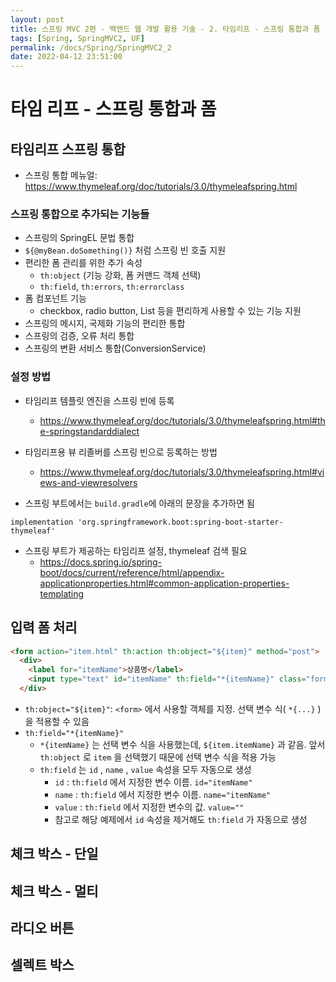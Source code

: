 ```yaml
---
layout: post
title: 스프링 MVC 2편 - 백엔드 웹 개발 활용 기술 - 2. 타임리프 - 스프링 통합과 폼
tags: [Spring, SpringMVC2, UF]
permalink: /docs/Spring/SpringMVC2_2
date: 2022-04-12 23:51:00
---
```

# 타임 리프 - 스프링 통합과 폼

## 타임리프 스프링 통합

- 스프링 통합 메뉴얼: https://www.thymeleaf.org/doc/tutorials/3.0/thymeleafspring.html

### 스프링 통합으로 추가되는 기능들
- 스프링의 SpringEL 문법 통합
- `${@myBean.doSomething()}` 처럼 스프링 빈 호출 지원
- 편리한 폼 관리를 위한 추가 속성
  - `th:object` (기능 강화, 폼 커맨드 객체 선택)
  - `th:field`, `th:errors`, `th:errorclass`
- 폼 컴포넌트 기능
  - checkbox, radio button, List 등을 편리하게 사용할 수 있는 기능 지원
- 스프링의 메시지, 국제화 기능의 편리한 통합
- 스프링의 검증, 오류 처리 통합
- 스프링의 변환 서비스 통합(ConversionService)

### 설정 방법

- 타임리프 템플릿 엔진을 스프링 빈에 등록
  - https://www.thymeleaf.org/doc/tutorials/3.0/thymeleafspring.html#the-springstandarddialect
- 타임리프용 뷰 리졸버를 스프링 빈으로 등록하는 방법
  - https://www.thymeleaf.org/doc/tutorials/3.0/thymeleafspring.html#views-and-viewresolvers

- 스프링 부트에서는 `build.gradle`에 아래의 문장을 추가하면 됨
```
implementation 'org.springframework.boot:spring-boot-starter-thymeleaf'
```

- 스프링 부트가 제공하는 타임리프 설정, thymeleaf 검색 필요
  - https://docs.spring.io/spring-boot/docs/current/reference/html/appendix-applicationproperties.html#common-application-properties-templating

## 입력 폼 처리

```html
<form action="item.html" th:action th:object="${item}" method="post">
  <div>
    <label for="itemName">상품명</label>
    <input type="text" id="itemName" th:field="*{itemName}" class="formcontrol" placeholder="이름을 입력하세요">
  </div>
```

- `th:object="${item}"`: `<form>` 에서 사용할 객체를 지정. 선택 변수 식( `*{...}` )을 적용할 수 있음
- `th:field="*{itemName}"`
  - `*{itemName}` 는 선택 변수 식을 사용했는데, `${item.itemName}` 과 같음. 앞서 `th:object` 로 `item` 을 선택했기 때문에 선택 변수 식을 적용 가능
  - `th:field` 는 `id` , `name` , `value` 속성을 모두 자동으로 생성
    - `id` : `th:field` 에서 지정한 변수 이름. `id="itemName"`
    - `name` : `th:field` 에서 지정한 변수 이름. `name="itemName"`
    - `value` : `th:field` 에서 지정한 변수의 값. `value=""`
    - 참고로 해당 예제에서 `id` 속성을 제거해도 `th:field` 가 자동으로 생성

## 체크 박스 - 단일

## 체크 박스 - 멀티

## 라디오 버튼

## 셀렉트 박스